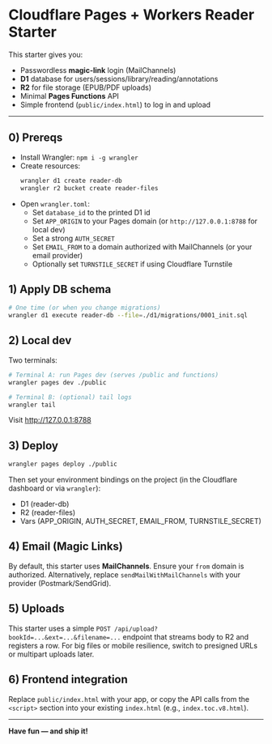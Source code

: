 # Cloudflare Pages + Workers Reader Starter

This starter gives you:
- Passwordless **magic-link** login (MailChannels)
- **D1** database for users/sessions/library/reading/annotations
- **R2** for file storage (EPUB/PDF uploads)
- Minimal **Pages Functions** API
- Simple frontend (`public/index.html`) to log in and upload

---

## 0) Prereqs

- Install Wrangler: `npm i -g wrangler`
- Create resources:
  ```bash
  wrangler d1 create reader-db
  wrangler r2 bucket create reader-files
  ```
- Open `wrangler.toml`:
  - Set `database_id` to the printed D1 id
  - Set `APP_ORIGIN` to your Pages domain (or `http://127.0.0.1:8788` for local dev)
  - Set a strong `AUTH_SECRET`
  - Set `EMAIL_FROM` to a domain authorized with MailChannels (or your email provider)
  - Optionally set `TURNSTILE_SECRET` if using Cloudflare Turnstile

## 1) Apply DB schema

```bash
# One time (or when you change migrations)
wrangler d1 execute reader-db --file=./d1/migrations/0001_init.sql
```

## 2) Local dev

Two terminals:

```bash
# Terminal A: run Pages dev (serves /public and functions)
wrangler pages dev ./public

# Terminal B: (optional) tail logs
wrangler tail
```

Visit http://127.0.0.1:8788

## 3) Deploy

```bash
wrangler pages deploy ./public
```

Then set your environment bindings on the project (in the Cloudflare dashboard or via `wrangler`):
- D1 (reader-db)
- R2 (reader-files)
- Vars (APP_ORIGIN, AUTH_SECRET, EMAIL_FROM, TURNSTILE_SECRET)

## 4) Email (Magic Links)

By default, this starter uses **MailChannels**. Ensure your `from` domain is authorized.
Alternatively, replace `sendMailWithMailChannels` with your provider (Postmark/SendGrid).

## 5) Uploads

This starter uses a simple `POST /api/upload?bookId=...&ext=...&filename=...` endpoint
that streams body to R2 and registers a row. For big files or mobile resilience,
switch to presigned URLs or multipart uploads later.

## 6) Frontend integration

Replace `public/index.html` with your app, or copy the API calls from the `<script>`
section into your existing `index.html` (e.g., `index.toc.v8.html`).

---

**Have fun — and ship it!**
